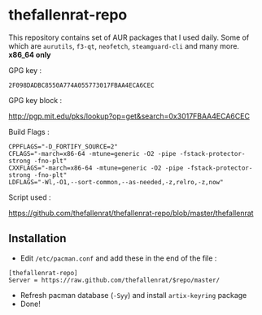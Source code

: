 # thefallenrat-repo

This repository contains set of AUR packages that I used daily. Some of which are `aurutils`, `f3-qt`, `neofetch`, `steamguard-cli` and many more.
**x86_64 only**

GPG key : 
```
2F098DADBC8550A774A055773017FBAA4ECA6CEC
```

GPG key block : 

http://pgp.mit.edu/pks/lookup?op=get&search=0x3017FBAA4ECA6CEC


Build Flags :
```
CPPFLAGS="-D_FORTIFY_SOURCE=2"
CFLAGS="-march=x86-64 -mtune=generic -O2 -pipe -fstack-protector-strong -fno-plt"
CXXFLAGS="-march=x86-64 -mtune=generic -O2 -pipe -fstack-protector-strong -fno-plt"
LDFLAGS="-Wl,-O1,--sort-common,--as-needed,-z,relro,-z,now"
```

Script used : 

https://github.com/thefallenrat/thefallenrat-repo/blob/master/thefallenrat


## Installation

* Edit `/etc/pacman.conf` and add these in the end of the file :
```
[thefallenrat-repo]
Server = https://raw.github.com/thefallenrat/$repo/master/
```
* Refresh pacman database (`-Syy`) and install `artix-keyring` package
* Done!
